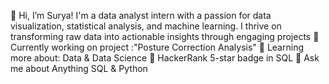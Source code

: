 👋 Hi, I’m Surya! I'm a data analyst intern with a passion for data visualization, statistical analysis, and machine learning. I thrive on transforming raw data into actionable insights through engaging projects
🔭 Currently working on project :"Posture Correction Analysis"
🌱 Learning more about: Data & Data Science
🌟 HackerRank 5-star badge in SQL
💬 Ask me about Anything SQL & Python
